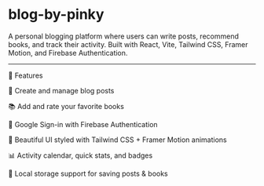 # blog-by-pinky

A personal blogging platform where users can write posts, recommend books, and track their activity.
Built with React, Vite, Tailwind CSS, Framer Motion, and Firebase Authentication.

---

🚀 Features

📝 Create and manage blog posts

📚 Add and rate your favorite books

🔐 Google Sign-in with Firebase Authentication

🌸 Beautiful UI styled with Tailwind CSS + Framer Motion animations

📊 Activity calendar, quick stats, and badges

💾 Local storage support for saving posts & books
